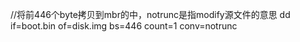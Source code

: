 //将前446个byte拷贝到mbr的中，notrunc是指modify源文件的意思
 dd if=boot.bin of=disk.img bs=446 count=1 conv=notrunc  


